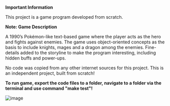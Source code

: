 **Important Information**

This project is a game program developed from scratch.

**Note: Game Description**

A 1990’s Pokémon-like text-based game where the player acts as the hero and fights against enemies.
The game uses object-oriented concepts as the basis to include knights, mages and a dragon among 
the enemies. Fine-details added to the storyline to make the program interesting, including hidden 
buffs and power-ups.

No code was copied from any other internet sources for this project.
This is an independent project, built from scratch!

**To run game, export the code files to a folder, navigate to a folder via the terminal and use command "make test"!**


![image](https://user-images.githubusercontent.com/99183587/185077053-86f7179e-222f-47e9-8d61-b8b9d88585a2.png)
